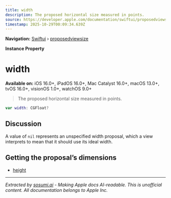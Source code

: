 ```yaml
---
title: width
description: The proposed horizontal size measured in points.
source: https://developer.apple.com/documentation/swiftui/proposedviewsize/width
timestamp: 2025-10-29T00:09:34.639Z
---
```


**Navigation:** [Swiftui](/documentation/swiftui) › [proposedviewsize](/documentation/swiftui/proposedviewsize)

**Instance Property**

# width

**Available on:** iOS 16.0+, iPadOS 16.0+, Mac Catalyst 16.0+, macOS 13.0+, tvOS 16.0+, visionOS 1.0+, watchOS 9.0+

> The proposed horizontal size measured in points.

```swift
var width: CGFloat?
```

## Discussion

A value of `nil` represents an unspecified width proposal, which a view interprets to mean that it should use its ideal width.

## Getting the proposal’s dimensions

- [height](/documentation/swiftui/proposedviewsize/height)

---

*Extracted by [sosumi.ai](https://sosumi.ai) - Making Apple docs AI-readable.*
*This is unofficial content. All documentation belongs to Apple Inc.*

